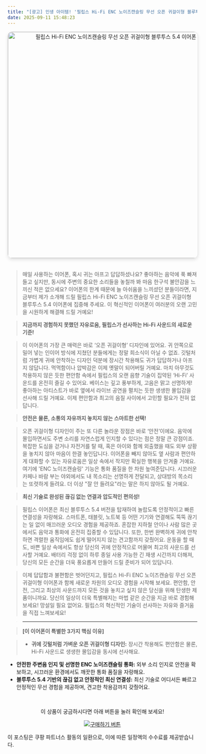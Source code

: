 ```yaml
---
title: "[광고] 인생 아이템! '필립스 Hi-Fi ENC 노이즈캔슬링 무선 오픈 귀걸이형 블루투스 5.4 이어폰'을(를) 만나보세요."
date: 2025-09-11 15:48:23
---
```


<div align="center">
    <a href="https://link.coupang.com/re/AFFSDP?lptag=AF8916626&pageKey=8732687870&itemId=25375852185&vendorItemId=92369927730&traceid=V0-153-5f69c7eef29f3878&requestid=20250912004802184098665705&token=31850C%7CGM" target="_blank">
        <img src="https://ads-partners.coupang.com/image1/C6FHjg8N0iOAZhtpC80lTbaZgJwl3kKOz5huioybAwzBXWKnvlcpuElIW94hhwDIoDtXYlH2e0xKCcEswy6y1YHKKSXPKn1cWmTSYkHrQ0gSX3jBh9kKr2wHqnsE-vtiWi4FsaezXUaRzpWRAxyXTJ0y-B0at8zsuMWGC3d0xrU8skar90WhEQ5B5_NqNfSx5g8nJLC78sCz-6ak_HiOihFUI2LKDZ2rNIjajW9oKPdLYF6HDdvAdphP5QmChpRMpOMefDFYyJXQtxtcJ7HHvhqYZX8E" alt="필립스 Hi-Fi ENC 노이즈캔슬링 무선 오픈 귀걸이형 블루투스 5.4 이어폰 이미지" width="600" style="max-width: 100%; height: auto; border-radius: 12px; border: 1px solid #e0e0e0; box-shadow: 0 4px 8px rgba(0,0,0,0.1);">
    </a>
</div>
<br>

> 매일 사용하는 이어폰, 혹시 귀는 아프고 답답하셨나요? 좋아하는 음악에 푹 빠져들고 싶지만, 동시에 주변의 중요한 소리들을 놓칠까 봐 마음 한구석 불안감을 느끼신 적은 없으세요? 이어폰의 한계 때문에 늘 아쉬움을 느끼셨던 분들이라면, 지금부터 제가 소개해 드릴 필립스 Hi-Fi ENC 노이즈캔슬링 무선 오픈 귀걸이형 블루투스 5.4 이어폰에 집중해 주세요. 이 혁신적인 이어폰이 여러분의 오랜 고민을 시원하게 해결해 드릴 거예요!

> **지금까지 경험하지 못했던 자유로움, 필립스가 선사하는 Hi-Fi 사운드의 새로운 기준!**

> 이 이어폰의 가장 큰 매력은 바로 ‘오픈 귀걸이형’ 디자인에 있어요. 귀 안쪽으로 밀어 넣는 인이어 방식에 지쳤던 분들에게는 정말 희소식이 아닐 수 없죠. 깃털처럼 가볍게 귀에 안착하는 디자인 덕분에 장시간 착용해도 귀가 답답하거나 아프지 않답니다. 먹먹함이나 압박감은 이제 옛말이 되어버릴 거예요. 마치 아무것도 착용하지 않은 듯한 편안함 속에서 필립스의 오랜 음향 기술이 집약된 ‘Hi-Fi’ 사운드를 온전히 즐길 수 있어요. 베이스는 깊고 풍부하게, 고음은 맑고 선명하게! 좋아하는 아티스트가 바로 옆에서 라이브 공연을 펼치는 듯한 생생한 몰입감을 선사해 드릴 거예요. 이제 편안함과 최고의 음질 사이에서 고민할 필요가 전혀 없답니다.

> **안전은 물론, 소통의 자유까지 놓치지 않는 스마트한 선택!**

> 오픈 귀걸이형 디자인이 주는 또 다른 놀라운 장점은 바로 ‘안전’이에요. 음악에 몰입하면서도 주변 소리를 자연스럽게 인지할 수 있다는 점은 정말 큰 강점이죠. 복잡한 도심을 걷거나 자전거를 탈 때, 혹은 아이와 함께 외출했을 때도 외부 상황을 놓치지 않아 마음이 한결 놓인답니다. 이어폰을 빼지 않아도 옆 사람과 편안하게 대화할 수 있는 자유로움은 일상 속에서 작지만 확실한 행복을 안겨줄 거예요. 여기에 'ENC 노이즈캔슬링' 기능은 통화 품질을 한 차원 높여준답니다. 시끄러운 카페나 바람 부는 야외에서도 내 목소리는 선명하게 전달되고, 상대방의 목소리는 또렷하게 들려요. 더 이상 "잘 안 들려요"라는 말은 하지 않아도 될 거예요.

> **최신 기술로 완성된 끊김 없는 연결과 압도적인 편의성!**

> 필립스 이어폰은 최신 블루투스 5.4 버전을 탑재하여 놀랍도록 안정적이고 빠른 연결성을 자랑해요. 스마트폰, 태블릿, 노트북 등 어떤 기기와 연결해도 뚝뚝 끊기는 일 없이 매끄러운 오디오 경험을 제공하죠. 혼잡한 지하철 안이나 사람 많은 곳에서도 음악과 통화에 온전히 집중할 수 있답니다. 또한, 한번 완벽하게 귀에 안착하면 격렬한 움직임에도 쉽게 떨어지지 않는 견고함까지 갖췄어요. 운동을 할 때도, 바쁜 일상 속에서도 항상 당신의 귀에 안정적으로 머물며 최고의 사운드를 선사할 거예요. 배터리 걱정 없이 하루 종일 사용 가능한 긴 재생 시간까지 더해져, 당신의 모든 순간을 더욱 풍요롭게 만들어 드릴 준비가 되어 있답니다.

> 이제 답답함과 불편함은 벗어던지고, 필립스 Hi-Fi ENC 노이즈캔슬링 무선 오픈 귀걸이형 이어폰과 함께 새로운 차원의 오디오 경험을 시작해 보세요. 편안함, 안전, 그리고 최상의 사운드까지 모든 것을 놓치고 싶지 않은 당신을 위해 탄생한 제품이니까요. 당신의 일상이 더욱 특별해지는 마법 같은 순간을 지금 바로 경험해 보세요! 망설일 필요 없어요. 필립스의 혁신적인 기술이 선사하는 자유와 즐거움을 직접 느껴보세요!

> ---

> **[이 이어폰이 특별한 3가지 핵심 이유]**

> *   **귀에 깃털처럼 가벼운 오픈 귀걸이형 디자인:** 장시간 착용해도 편안함은 물론, Hi-Fi 사운드로 생생한 몰입감을 동시에 선사해요.
*   **안전한 주변음 인지 및 선명한 ENC 노이즈캔슬링 통화:** 외부 소리 인지로 안전을 확보하고, 시끄러운 환경에서도 깨끗한 통화 품질을 자랑해요.
*   **블루투스 5.4 기반의 끊김 없고 안정적인 최신 연결성:** 최신 기술로 어디서든 빠르고 안정적인 무선 경험을 제공하며, 견고한 착용감까지 갖췄어요.



<br>

<div align="center">
  <p>이 상품이 궁금하시다면 아래 버튼을 눌러 확인해 보세요!</p>
  <a href="https://link.coupang.com/re/AFFSDP?lptag=AF8916626&pageKey=8732687870&itemId=25375852185&vendorItemId=92369927730&traceid=V0-153-5f69c7eef29f3878&requestid=20250912004802184098665705&token=31850C%7CGM" target="_blank">
    <img src="https://img.shields.io/badge/지금 바로 구매하기-FF5722?style=for-the-badge&logo=coupa&logoColor=white" alt="구매하기 버튼">
  </a>
</div>

이 포스팅은 쿠팡 파트너스 활동의 일환으로, 이에 따른 일정액의 수수료를 제공받습니다.
